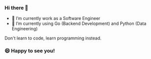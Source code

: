 ### Hi there 👋

<!--
**llassingan/llassingan** is a ✨ _special_ ✨ repository because its `README.md` (this file) appears on your GitHub profile.-->

- 🔭 I’m currently work as a Software Engineer
- 🌱 I’m currently using Go (Backend Development) and Python (Data Engineering)

Don't learn to code, learn programming instead.
### 😄 Happy to see you!



